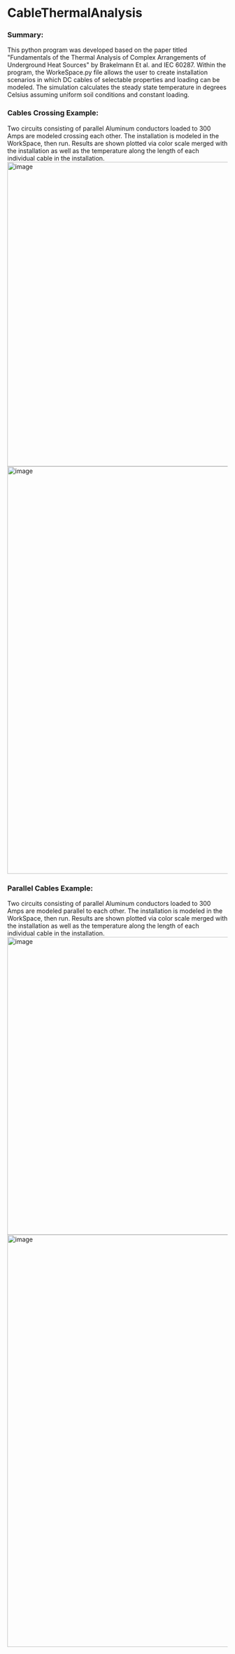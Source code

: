 # CableThermalAnalysis
### Summary:
This python program was developed based on the paper titled "Fundamentals of the Thermal Analysis of Complex Arrangements of Underground Heat Sources" by Brakelmann Et al. and IEC 60287. Within the program, the WorkeSpace.py file allows the user to create installation scenarios in which DC cables of selectable properties and loading can be modeled. The simulation calculates the steady state temperature in degrees Celsius assuming uniform soil conditions and constant loading.

### Cables Crossing Example:
Two circuits consisting of parallel Aluminum conductors loaded to 300 Amps are modeled crossing each other. The installation is modeled in the WorkSpace, then run. Results are shown plotted via color scale merged with the installation as well as the temperature along the length of each individual cable in the installation.  
<img width="694" alt="image" src="https://github.com/user-attachments/assets/1da19b8a-ab39-4bc8-86ca-3792f81aa53c" />
<img width="929" alt="image" src="https://github.com/user-attachments/assets/8397a4ff-bc07-45ea-b9a9-645f6ce8b15c" />

### Parallel Cables Example:
Two circuits consisting of parallel Aluminum conductors loaded to 300 Amps are modeled parallel to each other. The installation is modeled in the WorkSpace, then run. Results are shown plotted via color scale merged with the installation as well as the temperature along the length of each individual cable in the installation.  
<img width="679" alt="image" src="https://github.com/user-attachments/assets/ae507482-2843-4b43-918b-ae826ae52640" />
<img width="940" alt="image" src="https://github.com/user-attachments/assets/3345feec-6f59-4567-af67-4a584a15dad4" />





